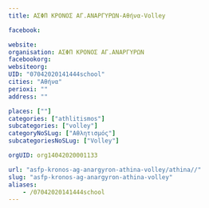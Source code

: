 ```yaml
---
title: ΑΣΦΠ ΚΡΟΝΟΣ ΑΓ.ΑΝΑΡΓΥΡΩΝ-Αθήνα-Volley

facebook:

website:
organisation: ΑΣΦΠ ΚΡΟΝΟΣ ΑΓ.ΑΝΑΡΓΥΡΩΝ
facebookorg:
websiteorg:
UID: "07042020141444school"
cities: "Αθήνα"
perioxi: ""
address: ""

places: [""]
categories: ["athlitismos"]
subcategories: ["volley"]
categoryNoSLug: ["Αθλητισμός"]
subcategoriesNoSLug: ["Volley"]

orgUID: org14042020001133

url: "asfp-kronos-ag-anargyron-athina-volley/athina//"
slug: "asfp-kronos-ag-anargyron-athina-volley"
aliases:
    - /07042020141444school
---
```





